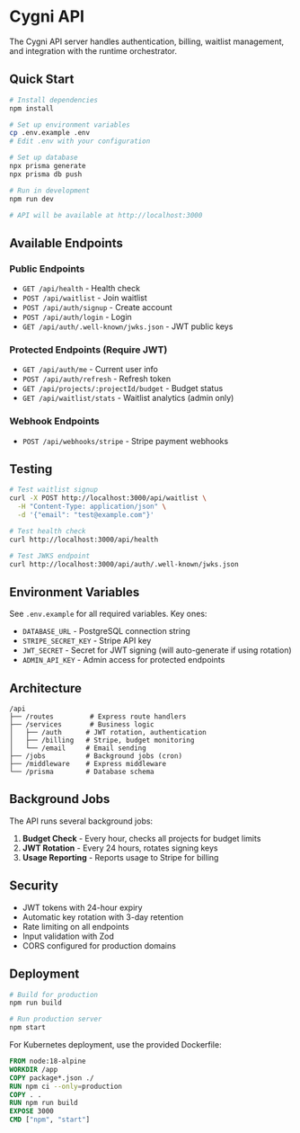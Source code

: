 # Cygni API

The Cygni API server handles authentication, billing, waitlist management, and integration with the runtime orchestrator.

## Quick Start

```bash
# Install dependencies
npm install

# Set up environment variables
cp .env.example .env
# Edit .env with your configuration

# Set up database
npx prisma generate
npx prisma db push

# Run in development
npm run dev

# API will be available at http://localhost:3000
```

## Available Endpoints

### Public Endpoints

- `GET /api/health` - Health check
- `POST /api/waitlist` - Join waitlist
- `POST /api/auth/signup` - Create account
- `POST /api/auth/login` - Login
- `GET /api/auth/.well-known/jwks.json` - JWT public keys

### Protected Endpoints (Require JWT)

- `GET /api/auth/me` - Current user info
- `POST /api/auth/refresh` - Refresh token
- `GET /api/projects/:projectId/budget` - Budget status
- `GET /api/waitlist/stats` - Waitlist analytics (admin only)

### Webhook Endpoints

- `POST /api/webhooks/stripe` - Stripe payment webhooks

## Testing

```bash
# Test waitlist signup
curl -X POST http://localhost:3000/api/waitlist \
  -H "Content-Type: application/json" \
  -d '{"email": "test@example.com"}'

# Test health check
curl http://localhost:3000/api/health

# Test JWKS endpoint
curl http://localhost:3000/api/auth/.well-known/jwks.json
```

## Environment Variables

See `.env.example` for all required variables. Key ones:

- `DATABASE_URL` - PostgreSQL connection string
- `STRIPE_SECRET_KEY` - Stripe API key
- `JWT_SECRET` - Secret for JWT signing (will auto-generate if using rotation)
- `ADMIN_API_KEY` - Admin access for protected endpoints

## Architecture

```
/api
├── /routes         # Express route handlers
├── /services       # Business logic
│   ├── /auth      # JWT rotation, authentication
│   ├── /billing   # Stripe, budget monitoring
│   └── /email     # Email sending
├── /jobs          # Background jobs (cron)
├── /middleware    # Express middleware
└── /prisma        # Database schema
```

## Background Jobs

The API runs several background jobs:

1. **Budget Check** - Every hour, checks all projects for budget limits
2. **JWT Rotation** - Every 24 hours, rotates signing keys
3. **Usage Reporting** - Reports usage to Stripe for billing

## Security

- JWT tokens with 24-hour expiry
- Automatic key rotation with 3-day retention
- Rate limiting on all endpoints
- Input validation with Zod
- CORS configured for production domains

## Deployment

```bash
# Build for production
npm run build

# Run production server
npm start
```

For Kubernetes deployment, use the provided Dockerfile:

```dockerfile
FROM node:18-alpine
WORKDIR /app
COPY package*.json ./
RUN npm ci --only=production
COPY . .
RUN npm run build
EXPOSE 3000
CMD ["npm", "start"]
```
